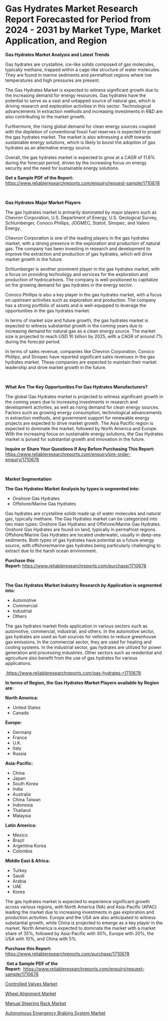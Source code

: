 <p><h1>Gas Hydrates Market Research Report Forecasted for Period from 2024 -  2031 by Market Type, Market Application, and Region</h1></p><p><strong>Gas Hydrates Market Analysis and Latest Trends</strong></p>
<p><p>Gas hydrates are crystalline, ice-like solids composed of gas molecules, typically methane, trapped within a cage-like structure of water molecules. They are found in marine sediments and permafrost regions where low temperatures and high pressures are present.</p><p>The Gas Hydrates Market is expected to witness significant growth due to the increasing demand for energy resources. Gas hydrates have the potential to serve as a vast and untapped source of natural gas, which is driving research and exploration activities in this sector. Technological advancements in extraction methods and increasing investments in R&D are also contributing to the market growth.</p><p>Furthermore, the rising global demand for clean energy sources coupled with the depletion of conventional fossil fuel reserves is expected to propel the gas hydrates market. The market is also witnessing a shift towards sustainable energy solutions, which is likely to boost the adoption of gas hydrates as an alternative energy source.</p><p>Overall, the gas hydrates market is expected to grow at a CAGR of 11.6% during the forecast period, driven by the increasing focus on energy security and the need for sustainable energy solutions.</p></p>
<p><strong>Get a Sample PDF of the Report:&nbsp;</strong> <a href="https://www.reliableresearchreports.com/enquiry/request-sample/1710678">https://www.reliableresearchreports.com/enquiry/request-sample/1710678</a></p>
<p>&nbsp;</p>
<p><strong>Gas Hydrates Major Market Players</strong></p>
<p><p>The gas hydrates market is primarily dominated by major players such as Chevron Corporation, U.S. Department of Energy, U.S. Geological Survey, Schlumberger, Conoco Phillips, JOGMEC, Statoil, Sinopec, and Valero Energy.</p><p>Chevron Corporation is one of the leading players in the gas hydrates market, with a strong presence in the exploration and production of natural gas. The company has been investing in research and development to improve the extraction and production of gas hydrates, which will drive market growth in the future.</p><p>Schlumberger is another prominent player in the gas hydrates market, with a focus on providing technology and services for the exploration and production of hydrocarbons. The company is well-positioned to capitalize on the growing demand for gas hydrates in the energy sector.</p><p>Conoco Phillips is also a key player in the gas hydrates market, with a focus on upstream activities such as exploration and production. The company has a strong portfolio of assets and is well-equipped to leverage the opportunities in the gas hydrates market.</p><p>In terms of market size and future growth, the gas hydrates market is expected to witness substantial growth in the coming years due to increasing demand for natural gas as a clean energy source. The market size is projected to reach USD 10 billion by 2025, with a CAGR of around 7% during the forecast period.</p><p>In terms of sales revenue, companies like Chevron Corporation, Conoco Phillips, and Sinopec have reported significant sales revenues in the gas hydrates market. These companies are expected to maintain their market leadership and drive market growth in the future.</p></p>
<p>&nbsp;</p>
<p><strong>What Are The Key Opportunities For Gas Hydrates Manufacturers?</strong></p>
<p><p>The global Gas Hydrates market is projected to witness significant growth in the coming years due to increasing investments in research and development activities, as well as rising demand for clean energy sources. Factors such as growing energy consumption, technological advancements in extraction methods, and government support for renewable energy projects are expected to drive market growth. The Asia Pacific region is expected to dominate the market, followed by North America and Europe. With the increasing focus on sustainable energy solutions, the Gas Hydrates market is poised for substantial growth and innovation in the future.</p></p>
<p><strong>Inquire or Share Your Questions If Any Before Purchasing This Report:</strong> <a href="https://www.reliableresearchreports.com/enquiry/pre-order-enquiry/1710678">https://www.reliableresearchreports.com/enquiry/pre-order-enquiry/1710678</a></p>
<p>&nbsp;</p>
<p><strong>Market Segmentation</strong></p>
<p><strong>The Gas Hydrates Market Analysis by types is segmented into:</strong></p>
<p><ul><li>Onshore Gas Hydrates</li><li>Offshore/Marine Gas Hydrates</li></ul></p>
<p><p>Gas hydrates are crystalline solids made up of water molecules and natural gas, typically methane. The Gas Hydrates market can be categorized into two main types: Onshore Gas Hydrates and Offshore/Marine Gas Hydrates. Onshore Gas Hydrates are found on land, typically in permafrost regions. Offshore/Marine Gas Hydrates are located underwater, usually in deep-sea sediments. Both types of gas hydrates have potential as a future energy source, with offshore/marine gas hydrates being particularly challenging to extract due to the harsh ocean environment.</p></p>
<p><strong>Purchase this Report:&nbsp;</strong><a href="https://www.reliableresearchreports.com/purchase/1710678">https://www.reliableresearchreports.com/purchase/1710678</a></p>
<p>&nbsp;</p>
<p><strong>The Gas Hydrates Market Industry Research by Application is segmented into:</strong></p>
<p><ul><li>Automotive</li><li>Commercial</li><li>Industrial</li><li>Others</li></ul></p>
<p><p>The gas hydrates market finds application in various sectors such as automotive, commercial, industrial, and others. In the automotive sector, gas hydrates are used as fuel sources for vehicles to reduce greenhouse gas emissions. In the commercial sector, they are used for heating and cooling systems. In the industrial sector, gas hydrates are utilized for power generation and processing industries. Other sectors such as residential and agriculture also benefit from the use of gas hydrates for various applications.</p></p>
<p><a href="https://www.reliableresearchreports.com/gas-hydrates-r1710678">&nbsp;https://www.reliableresearchreports.com/gas-hydrates-r1710678</a></p>
<p><strong>In terms of Region, the Gas Hydrates Market Players available by Region are:</strong></p>
<p>
    <p> <strong> North America: </strong>
        <ul>
            <li>United States</li>
            <li>Canada</li>
        </ul>
        </p> 
    <p> <strong> Europe: </strong>
        <ul>
            <li>Germany</li>
            <li>France</li>
            <li>U.K.</li>
            <li>Italy</li>
            <li>Russia</li>
        </ul>
        </p> 
    <p> <strong> Asia-Pacific: </strong>
        <ul>
            <li>China</li>
            <li>Japan</li>
            <li>South Korea</li>
            <li>India</li>
            <li>Australia</li>
            <li>China Taiwan</li>
            <li>Indonesia</li>
            <li>Thailand</li>
            <li>Malaysia</li>
        </ul>
        </p> 
    <p> <strong> Latin America: </strong>
        <ul>
            <li>Mexico</li>
            <li>Brazil</li>
            <li>Argentina Korea</li>
            <li>Colombia</li>
        </ul>
        </p> 
    <p> <strong> Middle East & Africa: </strong>
        <ul>
            <li>Turkey</li>
            <li>Saudi</li>
            <li>Arabia</li>
            <li>UAE</li>
            <li>Korea</li>
        </ul>
    </p>
    </p>
<p><p>The gas hydrates market is expected to experience significant growth across various regions, with North America (NA) and Asia-Pacific (APAC) leading the market due to increasing investments in gas exploration and production activities. Europe and the USA are also anticipated to witness substantial growth, while China is projected to emerge as a key player in the market. North America is expected to dominate the market with a market share of 35%, followed by Asia-Pacific with 30%, Europe with 20%, the USA with 10%, and China with 5%.</p></p>
<p><strong>Purchase this Report: </strong><a href="https://www.reliableresearchreports.com/purchase/1710678">https://www.reliableresearchreports.com/purchase/1710678</a></p>
<p>&nbsp;<strong>Get a Sample PDF of the Report:&nbsp;&nbsp;</strong><a href="https://www.reliableresearchreports.com/enquiry/request-sample/1710678">https://www.reliableresearchreports.com/enquiry/request-sample/1710678</a></p>
<p><strong></strong></p>
<p><p><a href="https://github.com/JoshuaPetersxXd/Market-Research-Report-List-1/blob/main/controlled-valves-market.md">Controlled Valves Market</a></p><p><a href="https://github.com/caicuccucga/Market-Research-Report-List-1/blob/main/wheel-alignment-market.md">Wheel Alignment Market</a></p><p><a href="https://medium.com/@paullawrence644/manual-steering-rack-market-a-global-and-regional-analysis-2024-2031-831a815c3fd0">Manual Steering Rack Market</a></p><p><a href="https://medium.com/@javooyce546456/global-autonomous-emergency-braking-system-market-status-2024-2031-and-forecast-by-region-b920086aefd4">Autonomous Emergency Braking System Market</a></p></p>